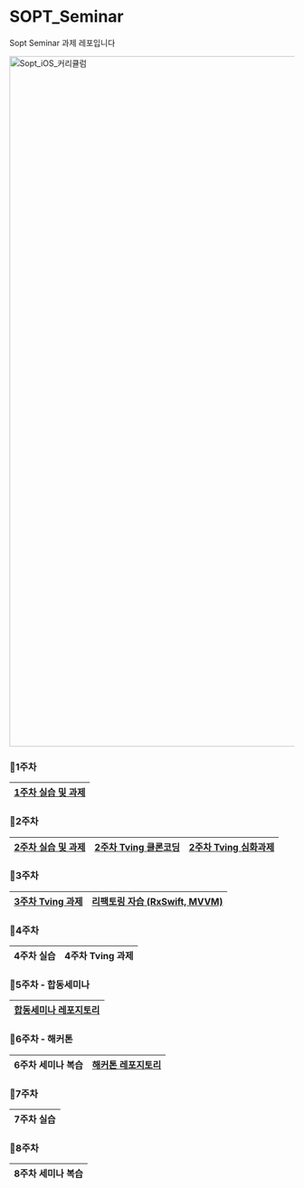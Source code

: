 # SOPT_Seminar
Sopt Seminar 과제 레포입니다


<img width="1221" alt="Sopt_iOS_커리큘럼" src="https://github.com/GO-SOPT-iOS-Part/shin_jiwon/assets/103318297/c0d59d94-eb13-443c-98c6-0a2bea1af474">

<br/>

### 🍎1주차
| [1주차 실습 및 과제](https://github.com/GodSamble/SOPT_Seminar/issues/1) |
|:---:|

### 🍎2주차
| [2주차 실습 및 과제](https://github.com/GodSamble/SOPT_Seminar/issues/2) | [2주차 Tving 클론코딩](https://github.com/GodSamble/SOPT_Seminar/issues/3) | [2주차 Tving 심화과제](https://github.com/GodSamble/SOPT_Seminar/issues/4) |
|:---:|:---:|:---:|


### 🍎3주차
| [3주차 Tving 과제](https://github.com/GodSamble/SOPT_Seminar/issues/5) | [리팩토링 자습 (RxSwift, MVVM)](https://github.com/GodSamble/SOPT_Seminar/issues/7)
|:---:|:---:|


### 🍎4주차
| 4주차 실습 | 4주차 Tving 과제
|:---:|:---:|


### 🍎5주차 - 합동세미나
[합동세미나 레포지토리](https://github.com/GOSOPT-CDS-TEAM-APP5/Lotte-Cinema-iOS) |
|:---:|


### 🍎6주차 - 해커톤
6주차 세미나 복습 | [해커톤 레포지토리](https://github.com/sopkathon-32nd-10)
|:---:|:---:|


### 🍎7주차
| 7주차 실습
|:---:|


### 🍎8주차
8주차 세미나 복습 |
|:---:|
